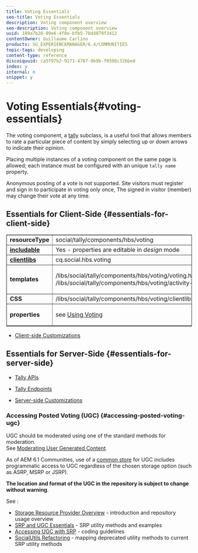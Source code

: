 ```yaml
---
title: Voting Essentials
seo-title: Voting Essentials
description: Voting component overview
seo-description: Voting component overview
uuid: 189a7b28-09e6-4f0e-bfb5-7bd4879f3412
contentOwner: Guillaume Carlino
products: SG_EXPERIENCEMANAGER/6.4/COMMUNITIES
topic-tags: developing
content-type: reference
discoiquuid: ca5f97b2-9171-4787-9b9b-f0598c32bbe8
index: y
internal: n
snippet: y
---
```


# Voting Essentials{#voting-essentials}

The voting component, a [tally](../../communities/using/tally.md) subclass, is a useful tool that allows members to rate a particular piece of content by simply selecting up or down arrows to indicate their opinion.

Placing multiple instances of a voting component on the same page is allowed; each instance must be configured with an unique `tally name` property.

Anonymous posting of a vote is not supported. Site visitors must register and sign in to participate in voting only once, The signed in visitor (member) may change their vote at any time.

## Essentials for Client-Side {#essentials-for-client-side}

<table border="1" cellpadding="4" cellspacing="4" width="100%"> 
 <tbody> 
  <tr> 
   <td> <strong>resourceType</strong></td> 
   <td>social/tally/components/hbs/voting</td> 
  </tr> 
  <tr> 
   <td> <a href="../../communities/using/scf.md#addorincludeacommunitiescomponent"><strong>includable</strong></a></td> 
   <td>Yes - properties are editable in <i>design </i>mode</td> 
  </tr> 
  <tr> 
   <td> <a href="../../communities/using/client-customize.md#clientlibsforscf"><strong>clientlibs</strong></a></td> 
   <td> cq.social.hbs.voting</td> 
  </tr> 
  <tr> 
   <td> <strong>templates</strong></td> 
   <td><p> /libs/social/tally/components/hbs/voting/voting.hbs<br /> /libs/social/tally/components/hbs/voting/activity-title.hbs</p> </td> 
  </tr> 
  <tr> 
   <td><strong>CSS</strong></td> 
   <td> /libs/social/tally/components/hbs/voting/clientlibs/votingcomponent.css</td> 
  </tr> 
  <tr> 
   <td><strong>properties</strong></td> 
   <td><p>see <a href="../../communities/using/voting.md">Using Voting</a></p> </td> 
  </tr> 
 </tbody> 
</table>

* [Client-side Customizations](../../communities/using/client-customize.md)

## Essentials for Server-Side {#essentials-for-server-side}

* [Tally APIs](/sites/developing/using/reference-materials/javadoc/com/adobe/cq/social/tally/client/api/package-summary)

* [Tally Endpoints](/sites/developing/using/reference-materials/javadoc/com/adobe/cq/social/tally/client/endpoints/package-summary)

* [Server-side Customizations](../../communities/using/server-customize.md)

### Accessing Posted Voting (UGC) {#accessing-posted-voting-ugc}

UGC should be moderated using one of the standard methods for moderation.  
See [Moderating User Generated Content](../../communities/using/moderate-ugc.md).

As of AEM 6.1 Communities, use of a [common store](../../communities/using/working-with-srp.md) for UGC includes programmatic access to UGC regardless of the chosen storage option (such as ASRP, MSRP or JSRP).

**The location and format of the UGC in the repository is subject to change without warning**.

See :

* [Storage Resource Provider Overview](../../communities/using/srp.md) - introduction and repository usage overview
* [SRP and UGC Essentials](../../communities/using/srp-and-ugc.md) - SRP utility methods and examples
* [Accessing UGC with SRP](../../communities/using/accessing-ugc-with-srp.md) - coding guidelines
* [SocialUtils Refactoring](../../communities/using/socialutils.md) - mapping deprecated utility methods to current SRP utility methods


